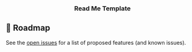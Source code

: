 <h3 align="center">Read Me Template</h3>

<!-- ROADMAP -->

## 🚧 Roadmap

See the [open issues](https://github.com/roshanlam/ReadMeTemplate/issues) for a list of proposed features (and known issues).
